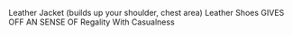 Leather Jacket (builds up your shoulder, chest area)
Leather Shoes 
GIVES OFF AN SENSE OF Regality With Casualness